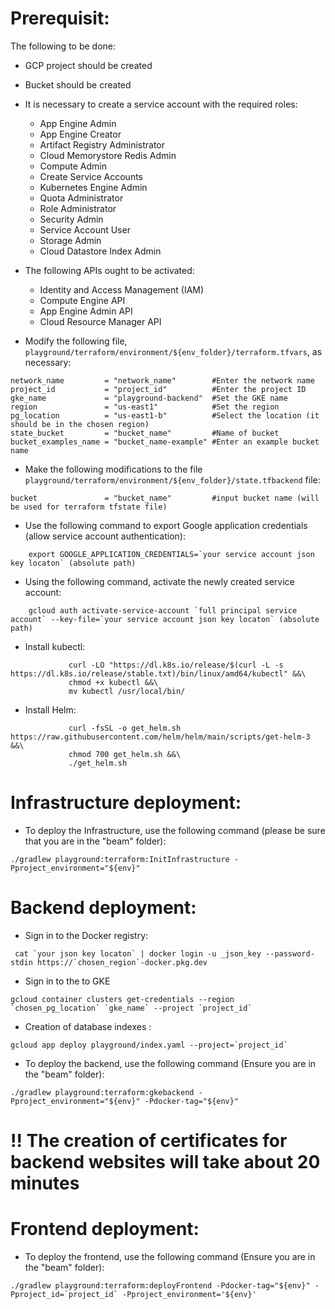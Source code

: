 <!--
    Licensed to the Apache Software Foundation (ASF) under one
    or more contributor license agreements.  See the NOTICE file
    distributed with this work for additional information
    regarding copyright ownership.  The ASF licenses this file
    to you under the Apache License, Version 2.0 (the
    "License"); you may not use this file except in compliance
    with the License.  You may obtain a copy of the License at

      http://www.apache.org/licenses/LICENSE-2.0

    Unless required by applicable law or agreed to in writing,
    software distributed under the License is distributed on an
    "AS IS" BASIS, WITHOUT WARRANTIES OR CONDITIONS OF ANY
    KIND, either express or implied.  See the License for the
    specific language governing permissions and limitations
    under the License.
-->

# Prerequisit:

The following to be done:

* GCP project should be created
* Bucket should be created
* It is necessary to create a service account with the required roles:
   - App Engine Admin
   - App Engine Creator
   - Artifact Registry Administrator
   - Cloud Memorystore Redis Admin
   - Compute Admin
   - Create Service Accounts
   - Kubernetes Engine Admin
   - Quota Administrator
   - Role Administrator
   - Security Admin
   - Service Account User
   - Storage Admin
   - Cloud Datastore Index Admin

* The following APIs ought to be activated:
   - Identity and Access Management (IAM)
   - Compute Engine API
   - App Engine Admin API
   - Cloud Resource Manager API

* Modify the following file, `playground/terraform/environment/${env_folder}/terraform.tfvars`, as necessary:
```
network_name         = "network_name"        #Enter the network name
project_id           = "project_id"          #Enter the project ID
gke_name             = "playground-backend"  #Set the GKE name
region               = "us-east1"            #Set the region
pg_location          = "us-east1-b"          #Select the location (it should be in the chosen region)
state_bucket         = "bucket_name"         #Name of bucket
bucket_examples_name = "bucket_name-example" #Enter an example bucket name
```
* Make the following modifications to the file `playground/terraform/environment/${env_folder}/state.tfbackend` file:
```
bucket               = "bucket_name"         #input bucket name (will be used for terraform tfstate file)
```
* Use the following command to export Google application credentials (allow service account authentication):
```
    export GOOGLE_APPLICATION_CREDENTIALS=`your service account json key locaton` (absolute path)
```
* Using the following command, activate the newly created service account:
```
    gcloud auth activate-service-account `full principal service account` --key-file=`your service account json key locaton` (absolute path)
```
* Install kubectl:
```
             curl -LO "https://dl.k8s.io/release/$(curl -L -s https://dl.k8s.io/release/stable.txt)/bin/linux/amd64/kubectl" &&\
             chmod +x kubectl &&\
             mv kubectl /usr/local/bin/
```
* Install Helm:
```
             curl -fsSL -o get_helm.sh https://raw.githubusercontent.com/helm/helm/main/scripts/get-helm-3 &&\
             chmod 700 get_helm.sh &&\
             ./get_helm.sh
```
# Infrastructure deployment:
* To deploy the Infrastructure, use the following command (please be sure that you are in the "beam" folder):
```
./gradlew playground:terraform:InitInfrastructure -Pproject_environment="${env}"
```
# Backend deployment:
* Sign in to the Docker registry:
```
 cat `your json key locaton` | docker login -u _json_key --password-stdin https://`chosen_region`-docker.pkg.dev
```
* Sign in to the to GKE
```
gcloud container clusters get-credentials --region `chosen_pg_location` `gke_name` --project `project_id`
```
* Creation of database indexes :
```
gcloud app deploy playground/index.yaml --project=`project_id`
```
* To deploy the backend, use the following command (Ensure you are in the "beam" folder):
```
./gradlew playground:terraform:gkebackend -Pproject_environment="${env}" -Pdocker-tag="${env}"
```
# !! The creation of certificates for backend websites will take about 20 minutes
# Frontend deployment:
* To deploy the frontend, use the following command (Ensure you are in the "beam" folder):
```
./gradlew playground:terraform:deployFrontend -Pdocker-tag="${env}" -Pproject_id=`project_id` -Pproject_environment='${env}'
```
